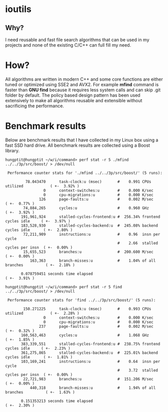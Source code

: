 # ioutils

## Why?

I need reusable and fast file search algorithms that can be used in my projects and none of the existing C/C++ can full fill my need.

# How?

All algorithms are written in modern C++ and some core functions are either tuned or optimized using SSE2 and AVX2. For example **mfind** command is faster than **GNU find** because it requires less system calls and can skip .git folder by default. The policy based design pattern has been used extensively to make all algorithms reusable and extensible without sacrificing the performance.

# Benchmark results

Below are benchmark results that I have collected in my Linux box using a fast SSD hard drive. All benchmark results are collected using a Boost library.

```
hungptit@hungptit ~/w/i/command> perf stat -r 5 ./mfind ../../3p/src/boost/ > /dev/null

 Performance counter stats for './mfind ../../3p/src/boost/' (5 runs):

         78.043470      task-clock:u (msec)       #    0.991 CPUs utilized            ( +-  3.92% )
                 0      context-switches:u        #    0.000 K/sec
                 0      cpu-migrations:u          #    0.000 K/sec
               126      page-faults:u             #    0.002 M/sec                    ( +-  0.77% )
        74,884,265      cycles:u                  #    0.960 GHz                      ( +-  3.92% )
       191,961,924      stalled-cycles-frontend:u #  256.34% frontend cycles idle     ( +-  3.97% )
       183,528,930      stalled-cycles-backend:u  #  245.08% backend cycles idle      ( +-  2.80% )
        72,211,909      instructions:u            #    0.96  insn per cycle
                                                  #    2.66  stalled cycles per insn  ( +-  0.00% )
        15,655,523      branches:u                #  200.600 M/sec                    ( +-  0.00% )
           163,363      branch-misses:u           #    1.04% of all branches          ( +-  2.18% )

       0.078759451 seconds time elapsed                                          ( +-  3.91% )

hungptit@hungptit ~/w/i/command> perf stat -r 5 find ../../3p/src/boost/ > /dev/null

 Performance counter stats for 'find ../../3p/src/boost/' (5 runs):

        150.271225      task-clock:u (msec)       #    0.993 CPUs utilized            ( +-  2.28% )
                 0      context-switches:u        #    0.000 K/sec
                 0      cpu-migrations:u          #    0.000 K/sec
               237      page-faults:u             #    0.002 M/sec                    ( +-  0.32% )
       160,563,463      cycles:u                  #    1.068 GHz                      ( +-  1.85% )
       383,339,551      stalled-cycles-frontend:u #  238.75% frontend cycles idle     ( +-  2.23% )
       361,275,865      stalled-cycles-backend:u  #  225.01% backend cycles idle      ( +-  1.81% )
       103,169,241      instructions:u            #    0.64  insn per cycle
                                                  #    3.72  stalled cycles per insn  ( +-  0.00% )
        22,721,983      branches:u                #  151.206 M/sec                    ( +-  0.00% )
           440,318      branch-misses:u           #    1.94% of all branches          ( +-  1.63% )

       0.151353213 seconds time elapsed                                          ( +-  2.30% )

```

